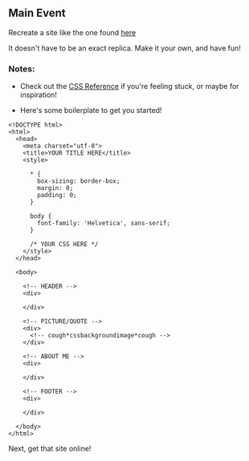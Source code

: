 ## Main Event

Recreate a site like the one found [here](something-like-this.surge.sh)

It doesn't have to be an exact replica. Make it your own, and have fun!

### Notes:

- Check out the [CSS Reference](https://www.w3schools.com/cssref/) if you're feeling stuck, or maybe for inspiration!

- Here's some boilerplate to get you started!

```
<!DOCTYPE html>
<html>
  <head>
    <meta charset="utf-8">
    <title>YOUR TITLE HERE</title>
    <style>
      
      * {
        box-sizing: border-box;
        margin: 0;
        padding: 0;
      }

      body {
        font-family: 'Helvetica', sans-serif;
      }

      /* YOUR CSS HERE */
    </style>
  </head>

  <body>
    
    <!-- HEADER -->
    <div>

    </div>

    <!-- PICTURE/QUOTE -->
    <div>
      <!-- cough*cssbackgroundimage*cough -->
    </div>

    <!-- ABOUT ME -->
    <div>

    </div>

    <!-- FOOTER -->
    <div>

    </div>

  </body>
</html>
```

<p class="closing">Next, get that site online!</p>